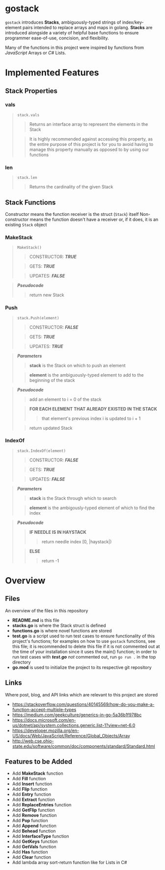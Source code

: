 # gostack
 `gostack` introduces **Stacks**, ambiguously-typed strings of index/key-element pairs intended to replace arrays and maps in golang.  **Stacks** are introduced alongside a variety of helpful base functions to ensure programmer ease-of-use, concision, and flexibility.

 Many of the functions in this project were inspired by functions from *JavaScript* Arrays or *C#* Lists.

<h1>Implemented Features</h1>

<h2>Stack Properties</h2>

<h3>vals</h3>

> `stack.vals`
>> Returns an interface array to represent the elements in the Stack
>
>> It is highly recommended against accessing this property, as the entire purpose of this project is for you to avoid having to manage this property manually as opposed to by using our functions

<h3>len</h3>

> `stack.len`
>> Returns the cardinality of the given Stack

<h2>Stack Functions</h2>

 Constructor means the function receiver is the struct (`Stack`) itself
 Non-constructor means the function doesn't have a receiver or, if it does, it is an existing `Stack` object

<h3>MakeStack</h3>

> `MakeStack()`
>> CONSTRUCTOR: ***TRUE***
>
>> GETS: ***TRUE***
>
>> UPDATES: ***FALSE***

> ***Pseudocode***
>> return new Stack

<h3>Push</h3>

> `stack.Push(element)`
>> CONSTRUCTOR: ***FALSE***
>
>> GETS: ***TRUE***
>
>> UPDATES: ***TRUE***

> ***Parameters***
>> **stack** is the Stack on which to push an element
>
>> **element** is the ambiguously-typed element to add to the beginning of the stack

> ***Pseudocode***
>> add an element to i = 0 of the stack
>
>> **FOR EACH ELEMENT THAT ALREADY EXISTED IN THE STACK**
>>> that element's previous index i is updated to i + 1
>
>> return updated Stack

<h3>IndexOf</h3>

> `stack.IndexOf(element)`
>> CONSTRUCTOR: ***FALSE***
>
>> GETS: ***TRUE***
>
>> UPDATES: ***FALSE***

> ***Parameters***
>> **stack** is the Stack through which to search
>
>> **element** is the ambigously-typed element of which to find the index

> ***Pseudocode***
>> **IF NEEDLE IS IN HAYSTACK**
>>> return needle index [0, |haystack|)
>
>> **ELSE**
>>> return -1

<h1>Overview</h1>

 <h2>Files</h2>

 An overview of the files in this repository

 * **README.md** is this file
 * **stacks.go** is where the Stack struct is defined
 * **functions.go** is where novel functions are stored
 * **test.go** is a script used to run test cases to ensure functionality of this project's functions; for examples on how to use `gostack` functions, see this file; it is recommended to delete this file if it is not commented out at the time of your installation since it uses the main() function; in order to run test cases with ***test.go*** *not* commented out, run `go run .` in the top directory
 * **go.mod** is used to initialize the project to its respective git repository

 <h2>Links</h2>

 Where post, blog, and API links which are relevant to this project are stored

 * https://stackoverflow.com/questions/40145569/how-do-you-make-a-function-accept-multiple-types
 * https://medium.com/geekculture/generics-in-go-5a36b1f978bc
 * https://docs.microsoft.com/en-us/dotnet/api/system.collections.generic.list-1?view=net-6.0
 * https://developer.mozilla.org/en-US/docs/Web/JavaScript/Reference/Global_Objects/Array
 * http://web.cse.ohio-state.edu/software/common/doc/components/standard/Standard.html

<h2>Features to be Added</h2>

* Add **MakeStack** function
* Add **Fill** function
* Add **Insert** function
* Add **Flip** function
* Add **Entry** function
* Add **Extract** function
* Add **ReplaceEntries** function
* Add **GetFlip** function
* Add **Remove** function
* Add **Pop** function
* Add **Append** function
* Add **Behead** function
* Add **InterfaceType** function
* Add **GetKeys** function
* Add **GetVals** function
* Add **Has** function
* Add **Clear** function
* Add lambda array sort-return function like for Lists in C#
